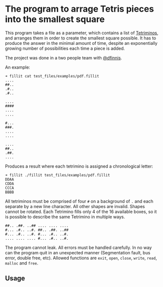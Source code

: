 # The program to arrage Tetris pieces into the smallest square

This program takes a file as a parameter, which contains a list of [Tetriminos](https://en.wikipedia.org/wiki/Tetromino), and arranges them in order to create the smallest square possible. It has to produce the answer in the minimal amount of time, despite an exponentially growing number of possibilities each time a piece is added.

The project was done in a two people team with [@dfinnis](https://github.com/dfinnis).

An example:
```console
➜ fillit cat test_files/examples/pdf.fillit
....
##..
.#..
.#..

....
####
....
....

#...
###.
....
....

....
##..
.##.
....
```

Produces a result where each tetrimino is assigned a chronological letter:
```console
➜ fillit ./fillit test_files/examples/pdf.fillit
DDAA
CDDA
CCCA
BBBB
```

All tetriminos must be comprised of four `#` on a background of `.` and each separate by a new line character. All other shapes are invalid. Shapes cannot be rotated. Each Tetrimino fills only 4 of the 16 available boxes, so it is possible to describe the same Tetrimino in multiple ways.

```console
##.. .##. ..## .... .... ....
#... .#.. ..#. ##.. .##. ..##
#... .#.. ..#. #... .#.. ..#.
.... .... .... #... .#.. ..#.
```

The program cannot leak. All errors must be handled carefully. In no way can the program quit in an unexpected manner (Segmentation fault, bus error, double free, etc). Allowed functions are `exit`, `open`, `close`, `write`, `read`, `malloc` and `free`.

## Usage

